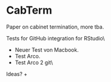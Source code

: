 # CabTerm
Paper on cabinet termination, more tba.

Tests for GitHub integration for RStudio\\

+ Neuer Test von Macbook.
+ Test Arco.
+ Test Arco 2 git\\

Ideas?
+ 
